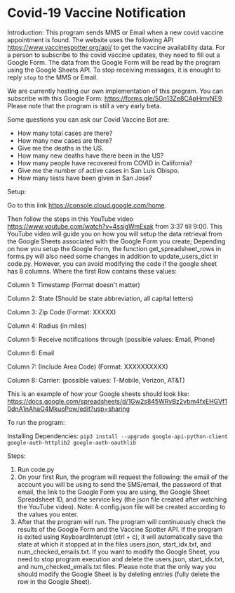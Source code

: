 # Covid-19 Vaccine Notification

Introduction:
This program sends MMS or Email when a new covid vaccine appointment is found. The website uses the following API https://www.vaccinespotter.org/api/ to get the vaccine availability data.
For a person to subscribe to the covid vaccine updates, they need to fill out a Google Form. The data from the Google Form will be read by the program using the Google Sheets API. To stop receiving messages, it is enought to reply `stop` to the MMS or Email.

We are currently hosting our own implementation of this program. You can subscribe with this Google Form: https://forms.gle/5Gn13Ze8CApHmvNE9. Please note that the program is still a very early beta.

Some questions you can ask our Covid Vaccine Bot are:
- How many total cases are there?
- How many new cases are there?
- Give me the deaths in the US.
- How many new deaths have there been in the US?
- How many people have recovered from COVID in California?
- Give me the number of active cases in San Luis Obispo.
- How many tests have been given in San Jose?

Setup:

Go to this link https://console.cloud.google.com/home.

Then follow the steps in this YouTube video https://www.youtube.com/watch?v=4ssigWmExak from 3:37 till 9:00.
This YouTube video will guide you on how you will setup the data retrieval from the Google Sheets associated with the Google Form you create; Depending on how you setup the Google Form, the function get_spreadsheet_rows in forms.py will also need some changes in addition to update_users_dict in code.py. However, you can avoid modifying the code if the google sheet has 8 columns. Where the first Row contains these values:

Column 1: Timestamp (Format doesn't matter)

Column 2: State (Should be state abbreviation, all capital letters)

Column 3: Zip Code (Format: XXXXX)

Column 4: Radius (in miles)

Column 5: Receive notifications through (possible values: Email, Phone)

Column 6: Email

Column 7: (Include Area Code) (Format: XXXXXXXXXX)

Column 8: Carrier: (possible values: T-Mobile, Verizon, AT&T)

This is an example of how your Google sheets should look like:
https://docs.google.com/spreadsheets/d/1Gw2s845WRvBz2vbm4fxEHGVf10dnA1nAhaG4MkuoPow/edit?usp=sharing

To run the program:

Installing Dependencies:
`pip3 install --upgrade google-api-python-client google-auth-httplib2 google-auth-oauthlib`

Steps:
1. Run code.py
2. On your first Run, the program will request the following: the email of the account you will be using to send the SMS/email, the password of that email, the link to the Google Form you are using, the Google Sheet Spreadsheet ID, and the service key (the json file created after watching the YouTube video). Note: A config.json file will be created according to the values you enter.
3. After that the program will run. The program will continuously check the results of the Google Form and the Vaccine Spotter API. If the program is exited using KeyboardInterupt (ctrl + c), it will automatically save the state at which it stopped at in the files users.json, start_idx.txt, and num_checked_emails.txt. If you want to modify the Google Sheet, you need to stop program execution and delete the users.json, start_idx.txt, and num_checked_emails.txt files. Please note that the only way you should modify the Google Sheet is by deleting entries (fully delete the row in the Google Sheet).
